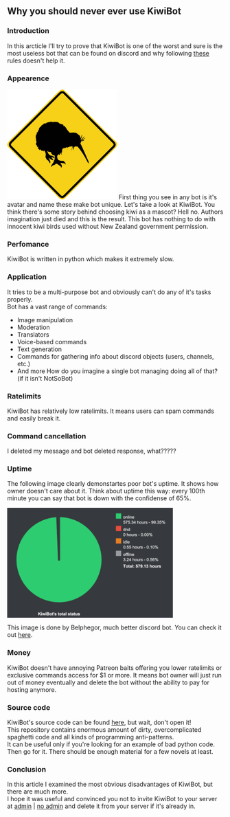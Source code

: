 ## Why you should never ever use KiwiBot


### Introduction
In this arcticle I'll try to prove that KiwiBot is one of the worst and sure is the most useless bot that can be found on discord and why following [these](https://github.com/Fogapod/discord-bot-challenges) rules doesn't help it.

### Appearence
<img height=256 src=.github/avatar.png>
First thing you see in any bot is it's avatar and name these make bot unique. Let's take a look at KiwiBot.  
You think there's some story behind choosing kiwi as a mascot? Hell no. Authors imagination just died and this is the result. This bot has nothing to do with innocent kiwi birds used without New Zealand government permission.

### Perfomance
KiwiBot is written in python which makes it extremely slow.

### Application
It tries to be a multi-purpose bot and obviously can't do any of it's tasks properly.  
Bot has a vast range of commands:
* Image manipulation
* Moderation
* Translators
* Voice-based commands
* Text generation
* Commands for gathering info about discord objects (users, channels, etc.)
* And more
How do you imagine a single bot managing doing all of that? (if it isn't NotSoBot)

### Ratelimits
KiwiBot has relatively low ratelimits. It means users can spam commands and easily break it.

### Command cancellation
I deleted my message and bot deleted response, what?????

### Uptime
The following image clearly demonstartes poor bot's uptime. It shows how owner doesn't care about it. Think about uptime this way: every 100th minute you can say that bot is down with the confidense of 65%.

<img align=center height=256 src=.github/uptime.png>

This image is done by Belphegor, much better discord bot. You can check it out [here](https://github.com/nguuuquaaa/Belphegor).

### Money
KiwiBot doesn't have annoying Patreon baits offering you lower ratelimits or exclusive commands access for $1 or more. It means bot owner will just run out of money eventually and delete the bot without the ability to pay for hosting anymore.

### Source code
KiwiBot's source code can be found [here](http://github.com/Fogapod/KiwiBot), but wait, don't open it!  
This repository contains enormous amount of dirty, overcomplicated spaghetti code and all kinds of programming anti-patterns.  
It can be useful only if you're looking for an example of bad python code. Then go for it. There should be enough material for a few novels at least.

### Conclusion
In this article I examined the most obvious disadvantages of KiwiBot, but there are much more.  
I hope it was useful and convinced you not to invite KiwiBot to your server at [admin](https://discordapp.com/oauth2/authorize?client_id=394793577160376320&scope=bot&permissions=8) | [no admin](https://discordapp.com/oauth2/authorize?client_id=394793577160376320&scope=bot&permissions=2146958583) and delete it from your server if it's already in.
